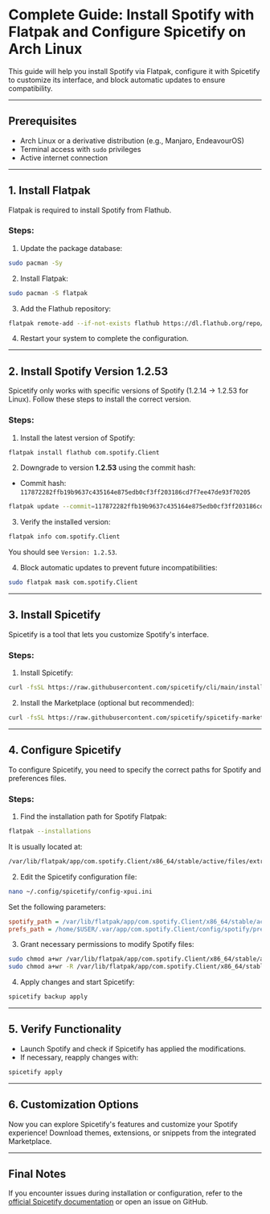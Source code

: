 # Complete Guide: Install Spotify with Flatpak and Configure Spicetify on Arch Linux

This guide will help you install Spotify via Flatpak, configure it with Spicetify to customize its interface, and block automatic updates to ensure compatibility.

---

## Prerequisites
- Arch Linux or a derivative distribution (e.g., Manjaro, EndeavourOS)
- Terminal access with `sudo` privileges
- Active internet connection

---

## 1. Install Flatpak
Flatpak is required to install Spotify from Flathub.

### Steps:
1. Update the package database:

```sh
sudo pacman -Sy
```

2. Install Flatpak:

```sh
sudo pacman -S flatpak
```

3. Add the Flathub repository:

```sh
flatpak remote-add --if-not-exists flathub https://dl.flathub.org/repo/flathub.flatpakrepo
```

4. Restart your system to complete the configuration.

---

## 2. Install Spotify Version 1.2.53
Spicetify only works with specific versions of Spotify (1.2.14 -> 1.2.53 for Linux). Follow these steps to install the correct version.

### Steps:
1. Install the latest version of Spotify:

```sh
flatpak install flathub com.spotify.Client
```

2. Downgrade to version **1.2.53** using the commit hash:
- Commit hash: `117872282ffb19b9637c435164e875edb0cf3ff203186cd7f7ee47de93f70205`

```sh
flatpak update --commit=117872282ffb19b9637c435164e875edb0cf3ff203186cd7f7ee47de93f70205 com.spotify.Client
```

3. Verify the installed version:

```sh
flatpak info com.spotify.Client
```

You should see `Version: 1.2.53`.

4. Block automatic updates to prevent future incompatibilities:

```sh
sudo flatpak mask com.spotify.Client
```

---

## 3. Install Spicetify
Spicetify is a tool that lets you customize Spotify's interface.

### Steps:
1. Install Spicetify:

```sh
curl -fsSL https://raw.githubusercontent.com/spicetify/cli/main/install.sh | sh
```

2. Install the Marketplace (optional but recommended):

```sh
curl -fsSL https://raw.githubusercontent.com/spicetify/spicetify-marketplace/main/resources/install.sh | sh
```

---

## 4. Configure Spicetify
To configure Spicetify, you need to specify the correct paths for Spotify and preferences files.

### Steps:
1. Find the installation path for Spotify Flatpak:

```sh
flatpak --installations
```

It is usually located at:

```sh
/var/lib/flatpak/app/com.spotify.Client/x86_64/stable/active/files/extra/share/spotify/
```

2. Edit the Spicetify configuration file:

```sh
nano ~/.config/spicetify/config-xpui.ini
```

Set the following parameters:

```ini
spotify_path = /var/lib/flatpak/app/com.spotify.Client/x86_64/stable/active/files/extra/share/spotify/
prefs_path = /home/$USER/.var/app/com.spotify.Client/config/spotify/prefs
```

3. Grant necessary permissions to modify Spotify files:

```sh
sudo chmod a+wr /var/lib/flatpak/app/com.spotify.Client/x86_64/stable/active/files/extra/share/spotify
sudo chmod a+wr -R /var/lib/flatpak/app/com.spotify.Client/x86_64/stable/active/files/extra/share/spotify/Apps
```

4. Apply changes and start Spicetify:

```sh
spicetify backup apply
```

---

## 5. Verify Functionality
- Launch Spotify and check if Spicetify has applied the modifications.
- If necessary, reapply changes with:

```sh
spicetify apply
```

---

## 6. Customization Options
Now you can explore Spicetify's features and customize your Spotify experience! Download themes, extensions, or snippets from the integrated Marketplace.

---

## Final Notes
If you encounter issues during installation or configuration, refer to the [official Spicetify documentation](https://spicetify.app/docs) or open an issue on GitHub.

